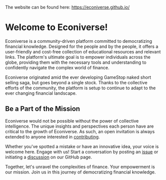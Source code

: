 The website can be found here: https://econiverse.github.io/

# Welcome to Econiverse!

Econiverse is a community-driven platform committed to democratizing financial knowledge. Designed for the people and by the people, it offers a user-friendly and cost-free collection of educational resources and relevant links. The platform's ultimate goal is to empower individuals across the globe, providing them with the necessary tools and understanding to confidently navigate the complex world of finance.

Econiverse originated amid the ever developing GameStop naked short selling saga, but goes beyond a single stock. Thanks to the collective efforts of the community, the platform is setup to continue to adapt to the ever changing financial landscape.

## Be a Part of the Mission
Econiverse would not be possible without the power of collective intelligence. The unique insights and perspectives each person have are critical to the growth of Econiverse. As such, an open invitation is always extended to anyone interested in [contributing](/help_build_econiverse/).

Whether you've spotted a mistake or have an innovative idea, your voice is welcome here. Engage with us! Start a conversation by posting an [issue](https://github.com/Econiverse/econiverse/issues) or initiating a [discussion](https://github.com/Econiverse/econiverse/discussions) on our GitHub page.

Together, let's unravel the complexities of finance. Your empowerment is our mission. Join us in this journey of democratizing financial knowledge.
